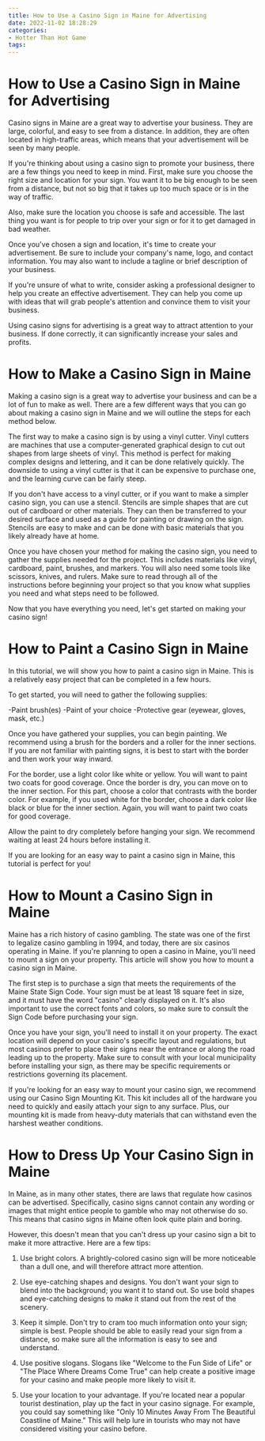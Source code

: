 ```yaml
---
title: How to Use a Casino Sign in Maine for Advertising
date: 2022-11-02 18:28:29
categories:
- Hotter Than Hot Game
tags:
---
```



#  How to Use a Casino Sign in Maine for Advertising

Casino signs in Maine are a great way to advertise your business. They are large, colorful, and easy to see from a distance. In addition, they are often located in high-traffic areas, which means that your advertisement will be seen by many people.

If you're thinking about using a casino sign to promote your business, there are a few things you need to keep in mind. First, make sure you choose the right size and location for your sign. You want it to be big enough to be seen from a distance, but not so big that it takes up too much space or is in the way of traffic.

Also, make sure the location you choose is safe and accessible. The last thing you want is for people to trip over your sign or for it to get damaged in bad weather.

Once you've chosen a sign and location, it's time to create your advertisement. Be sure to include your company's name, logo, and contact information. You may also want to include a tagline or brief description of your business.

If you're unsure of what to write, consider asking a professional designer to help you create an effective advertisement. They can help you come up with ideas that will grab people's attention and convince them to visit your business.

Using casino signs for advertising is a great way to attract attention to your business. If done correctly, it can significantly increase your sales and profits.

#  How to Make a Casino Sign in Maine

Making a casino sign is a great way to advertise your business and can be a lot of fun to make as well. There are a few different ways that you can go about making a casino sign in Maine and we will outline the steps for each method below.

The first way to make a casino sign is by using a vinyl cutter. Vinyl cutters are machines that use a computer-generated graphical design to cut out shapes from large sheets of vinyl. This method is perfect for making complex designs and lettering, and it can be done relatively quickly. The downside to using a vinyl cutter is that it can be expensive to purchase one, and the learning curve can be fairly steep.

If you don't have access to a vinyl cutter, or if you want to make a simpler casino sign, you can use a stencil. Stencils are simple shapes that are cut out of cardboard or other materials. They can then be transferred to your desired surface and used as a guide for painting or drawing on the sign. Stencils are easy to make and can be done with basic materials that you likely already have at home.

Once you have chosen your method for making the casino sign, you need to gather the supplies needed for the project. This includes materials like vinyl, cardboard, paint, brushes, and markers. You will also need some tools like scissors, knives, and rulers. Make sure to read through all of the instructions before beginning your project so that you know what supplies you need and what steps need to be followed.

Now that you have everything you need, let's get started on making your casino sign!

#  How to Paint a Casino Sign in Maine

In this tutorial, we will show you how to paint a casino sign in Maine. This is a relatively easy project that can be completed in a few hours.

To get started, you will need to gather the following supplies:

-Paint brush(es)
-Paint of your choice
-Protective gear (eyewear, gloves, mask, etc.)

Once you have gathered your supplies, you can begin painting. We recommend using a brush for the borders and a roller for the inner sections. If you are not familiar with painting signs, it is best to start with the border and then work your way inward.

For the border, use a light color like white or yellow. You will want to paint two coats for good coverage. Once the border is dry, you can move on to the inner section. For this part, choose a color that contrasts with the border color. For example, if you used white for the border, choose a dark color like black or blue for the inner section. Again, you will want to paint two coats for good coverage.

Allow the paint to dry completely before hanging your sign. We recommend waiting at least 24 hours before installing it.

If you are looking for an easy way to paint a casino sign in Maine, this tutorial is perfect for you!

#  How to Mount a Casino Sign in Maine

Maine has a rich history of casino gambling. The state was one of the first to legalize casino gambling in 1994, and today, there are six casinos operating in Maine. If you're planning to open a casino in Maine, you'll need to mount a sign on your property. This article will show you how to mount a casino sign in Maine.

The first step is to purchase a sign that meets the requirements of the Maine State Sign Code. Your sign must be at least 18 square feet in size, and it must have the word "casino" clearly displayed on it. It's also important to use the correct fonts and colors, so make sure to consult the Sign Code before purchasing your sign.

Once you have your sign, you'll need to install it on your property. The exact location will depend on your casino's specific layout and regulations, but most casinos prefer to place their signs near the entrance or along the road leading up to the property. Make sure to consult with your local municipality before installing your sign, as there may be specific requirements or restrictions governing its placement.

If you're looking for an easy way to mount your casino sign, we recommend using our Casino Sign Mounting Kit. This kit includes all of the hardware you need to quickly and easily attach your sign to any surface. Plus, our mounting kit is made from heavy-duty materials that can withstand even the harshest weather conditions.

#  How to Dress Up Your Casino Sign in Maine

In Maine, as in many other states, there are laws that regulate how casinos can be advertised. Specifically, casino signs cannot contain any wording or images that might entice people to gamble who may not otherwise do so. This means that casino signs in Maine often look quite plain and boring.

However, this doesn't mean that you can't dress up your casino sign a bit to make it more attractive. Here are a few tips:

1. Use bright colors. A brightly-colored casino sign will be more noticeable than a dull one, and will therefore attract more attention.

2. Use eye-catching shapes and designs. You don't want your sign to blend into the background; you want it to stand out. So use bold shapes and eye-catching designs to make it stand out from the rest of the scenery.

3. Keep it simple. Don't try to cram too much information onto your sign; simple is best. People should be able to easily read your sign from a distance, so make sure all the information is easy to see and understand.

4. Use positive slogans. Slogans like "Welcome to the Fun Side of Life" or "The Place Where Dreams Come True" can help create a positive image for your casino and make people more likely to visit it.

5. Use your location to your advantage. If you're located near a popular tourist destination, play up the fact in your casino signage. For example, you could say something like "Only 10 Minutes Away From The Beautiful Coastline of Maine." This will help lure in tourists who may not have considered visiting your casino before.